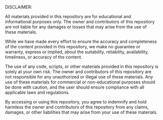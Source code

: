 DISCLAIMER:

All materials provided in this repository are for educational and informational purposes only. The owner and contributors of this repository are not liable for any damages or losses that may arise from the use of these materials.

While we have made every effort to ensure the accuracy and completeness of the content provided in this repository, we make no guarantee or warranty, express or implied, about the suitability, reliability, availability, timeliness, or accuracy of the content.

The use of any code, scripts, or other materials provided in this repository is solely at your own risk. The owner and contributors of this repository are not responsible for any unauthorized or illegal use of these materials. Any use of these materials for commercial or non-educational purposes should be done with caution, and the user should ensure compliance with all applicable laws and regulations.

By accessing or using this repository, you agree to indemnify and hold harmless the owner and contributors of this repository from any claims, damages, or other liabilities that may arise from your use of these materials.
